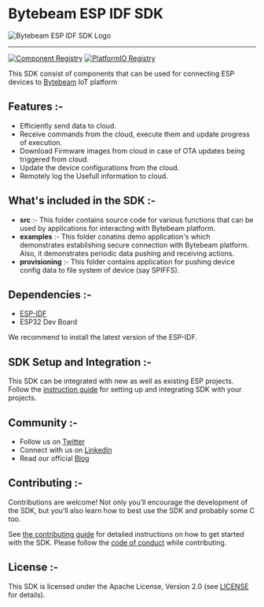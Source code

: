 # Bytebeam ESP IDF SDK

<div>
    <img alt="Bytebeam ESP IDF SDK Logo" src="docs/logo.png" />
</div>

---

[![Component Registry](https://components.espressif.com/components/bytebeamio/bytebeam-esp-idf-sdk/badge.svg)](https://components.espressif.com/components/bytebeamio/bytebeam-esp-idf-sdk)
[![PlatformIO Registry](https://badges.registry.platformio.org/packages/bytebeamio/library/bytebeam-esp-idf-sdk.svg)](https://registry.platformio.org/libraries/bytebeamio/bytebeam-esp-idf-sdk)

This SDK consist of components that can be used for connecting ESP devices to [Bytebeam](https://bytebeam.io/) IoT platform

## Features :-

- Efficiently send data to cloud.
- Receive commands from the cloud, execute them and update progress of execution.
- Download Firmware images from cloud in case of OTA updates being triggered from cloud.
- Update the device configurations from the cloud.
- Remotely log the Usefull information to cloud.

## What's included in the SDK :-

- **src** :-  This folder contains source code for various functions that can be used by applications for interacting with Bytebeam platform. 
- **examples** :- This folder conatins demo application's which demonstrates establishing secure connection with Bytebeam platform. Also, it demonstrates periodic data pushing and receiving actions.
- **provisioning** :- This folder contains application for pushing device config data to file system of device (say SPIFFS).

## Dependencies :-

- [ESP-IDF](https://docs.espressif.com/projects/esp-idf/en/latest/esp32/get-started/) 
- ESP32 Dev Board

We recommend to install the latest version of the ESP-IDF.

## SDK Setup and Integration :-

This SDK can be integrated with new as well as existing ESP projects. Follow the [instruction guide](https://bytebeam.io/docs/esp-idf) for setting up and integrating SDK with your projects. 

## Community :-

- Follow us on [Twitter](https://twitter.com/bytebeamhq)
- Connect with us on [LinkedIn](https://www.linkedin.com/company/bytebeam/)
- Read our official [Blog](https://bytebeam.io/blog/)

## Contributing :-

Contributions are welcome! Not only you’ll encourage the development of the SDK, but you’ll also learn how to best use the SDK and probably some C too.

See [the contributing guide](CONTRIBUTING.md) for detailed instructions on how to get started with the SDK. Please follow the [code of conduct](CODE_OF_CONDUCT.md) while contributing.

## License :-

This SDK is licensed under the Apache License, Version 2.0 (see [LICENSE](LICENSE) for details).
